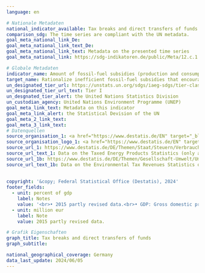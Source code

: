```yaml
---
language: en    

# Nationale Metadaten    
national_indicator_available: Tax breaks and direct transfers of funds    
comparison_sdg: The time series are compliant with the UN metadata.    
goal_meta_national_link_De: 
goal_meta_national_link_text_De: 
goal_meta_national_link_text: Metadata on the presented time series
goal_meta_national_link: https://sdg-indikatoren.de/public/Meta/12.c.1.pdf    

# Globale Metadaten    
indicator_name: Amount of fossil-fuel subsidies (production and consumption) per unit of GDP    
target_name: Rationalize inefficient fossil-fuel subsidies that encourage wasteful consumption by removing market distortions, in accordance with national circumstances, including by restructuring taxation and phasing out those harmful subsidies, where they exist, to reflect their environmental impacts, taking fully into account the specific needs and conditions of developing countries and minimizing the possible adverse impacts on their development in a manner that protects the poor and the affected communities    
un_designated_tier_url: https://unstats.un.org/sdgs/iaeg-sdgs/tier-classification/    
un_designated_tier_url_text: Tier I    
un_desgnated_tier_alert: the United Nations Statistics Division    
un_custodian_agency: United Nations Environment Programme (UNEP)    
goal_meta_link_text: Metadata on this indicator    
goal_meta_link_alert: the Statistical Devision of the UN    
goal_meta_2_link_text:     
goal_meta_3_link_text:         
# Datenquellen
source_organisation_1: <a href="https://www.destatis.de/EN" target="_blank"> Federal Statistical Office (Destatis) </a>
source_organisation_logo_1: <a href="https://www.destatis.de/EN" target="_blank"><img src="https://sdg-indikatoren.de/public/OrgImgEn/destatis.png" alt="Logo destatis" style="height:60px; width:148px"/></a>
source_url_1: https://www.destatis.de/DE/Themen/Staat/Steuern/Verbrauchsteuern/_inhalt.html#sprg236436
source_url_text_1: Data on the Taxed Energy Products Statistics (only available in German)
source_url_1b: https://www.destatis.de/DE/Themen/Gesellschaft-Umwelt/Umwelt/UGR/steuern-weitere-abgaben/Tabellen/energiesteuern-unternehmen.html
source_url_text_1b: Data on the Environmental Tax Revenues Statistics of the Environmental Economic Accounting (only available in German)
    
    
copyright: '&copy; Federal Statistical Office (Destatis), 2024'    
footer_fields:
  - unit: percent of gdp
    label: Notes
    value: '<br>• 2015 partly revised data.<br>• GDP: Gross domestic product.'
  - unit: million eur
    label: Note
    value: 2015 partly revised data.    

# Grafik Eigenschaften    
graph_title: Tax breaks and direct transfers of funds
graph_subtitle:     

national_geographical_coverage: Germany    
data_last_update: 2024/06/05    
---
```


<span></span>